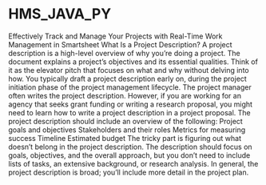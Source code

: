 # HMS_JAVA_PY
 Effectively Track and Manage Your Projects with Real-Time Work Management in Smartsheet What Is a Project Description? A project description is a high-level overview of why you’re doing a project. The document explains a project’s objectives and its essential qualities. Think of it as the elevator pitch that focuses on what and why without delving into how.   You typically draft a project description early on, during the project initiation phase of the project management lifecycle.  The project manager often writes the project description. However, if you are working for an agency that seeks grant funding or writing a research proposal, you might need to learn how to write a project description in a project proposal.  The project description should include an overview of the following:  Project goals and objectives Stakeholders and their roles Metrics for measuring success Timeline Estimated budget The tricky part is figuring out what doesn’t belong in the project description. The description should focus on goals, objectives, and the overall approach, but you don’t need to include lists of tasks, an extensive background, or research analysis. In general, the project description is broad; you’ll include more detail in the project plan.
